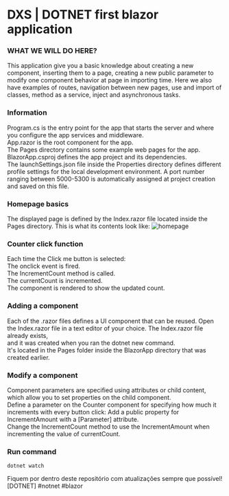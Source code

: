 # DXS | DOTNET first blazor application
 
 ### WHAT WE WILL DO HERE?  
This application give you a basic knowledge about creating a new component, inserting them to a page, creating a new public parameter to modify one component behavior at page in importing time. Here we also have examples of routes, navigation between new pages, use and import of classes, method as a service, inject and asynchronous tasks.  
    
 ### Information
Program.cs is the entry point for the app that starts the server and where you configure the app services and middleware.  
    App.razor is the root component for the app.  
    The Pages directory contains some example web pages for the app.  
    BlazorApp.csproj defines the app project and its dependencies.  
    The launchSettings.json file inside the Properties directory defines different profile settings for the local development     environment. A port number ranging between 5000-5300 is automatically assigned at project creation and saved on this file.    

### Homepage basics
The displayed page is defined by the Index.razor file located inside the Pages directory. This is what its contents look like:
![homepage](https://dotnet.microsoft.com/static/images/screenshot-blazor-tutorial-run.png?v=ML-XF4Mca53pi6FrhnsZvQeYyL-C6Yc-3BDlKLPvGDY)

### Counter click function
Each time the Click me button is selected:  
    The onclick event is fired.  
    The IncrementCount method is called.  
    The currentCount is incremented.  
    The component is rendered to show the updated count.  

### Adding a component
Each of the .razor files defines a UI component that can be reused.
    Open the Index.razor file in a text editor of your choice. The Index.razor file already exists,  
    and it was created when you ran the dotnet new command.  
    It's located in the Pages folder inside the BlazorApp directory that was created earlier.  

### Modify a component
Component parameters are specified using attributes or child content, which allow you to set properties on the child component.  
Define a parameter on the Counter component for specifying how much it increments with every button click:
    Add a public property for IncrementAmount with a [Parameter] attribute.  
    Change the IncrementCount method to use the IncrementAmount when incrementing the value of currentCount.  

### Run command
    dotnet watch

Fiquem por dentro deste repositório com atualizações sempre que possível!  
[DOTNET] #notnet #blazor
